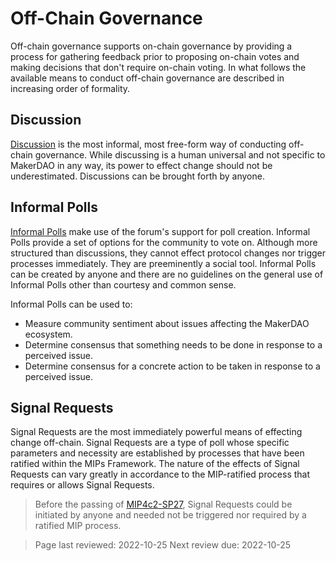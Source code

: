 # Off-Chain Governance

Off-chain governance supports on-chain governance by providing a process for gathering feedback prior to proposing on-chain votes and making decisions that don't require on-chain voting. In what follows the available means to conduct off-chain governance are described in increasing order of formality.

## Discussion

[Discussion](https://forum.makerdao.com/tags/c/governance/5/discussion) is the most informal, most free-form way of conducting off-chain governance. While discussing is a human universal and not specific to MakerDAO in any way, its power to effect change should not be underestimated. Discussions can be brought forth by anyone.

## Informal Polls

[Informal Polls](https://forum.makerdao.com/tags/c/governance/5/informal-poll) make use of the forum's support for poll creation. Informal Polls provide a set of options for the community to vote on. Although more structured than discussions, they cannot effect protocol changes nor trigger processes immediately. They are preeminently a social tool. Informal Polls can be created by anyone and there are no guidelines on the general use of Informal Polls other than courtesy and common sense.

Informal Polls can be used to:
- Measure community sentiment about issues affecting the MakerDAO ecosystem.
- Determine consensus that something needs to be done in response to a perceived issue.
- Determine consensus for a concrete action to be taken in response to a perceived issue.

## Signal Requests

Signal Requests are the most immediately powerful means of effecting change off-chain. Signal Requests are a type of poll whose specific parameters and necessity are established by processes that have been ratified within the MIPs Framework. The nature of the effects of Signal Requests can vary greatly in accordance to the MIP-ratified process that requires or allows Signal Requests.

>Before the passing of [MIP4c2-SP27](), Signal Requests could be initiated by anyone and needed not be triggered nor required by a ratified MIP process.

>Page last reviewed: 2022-10-25 
>Next review due: 2022-10-25

